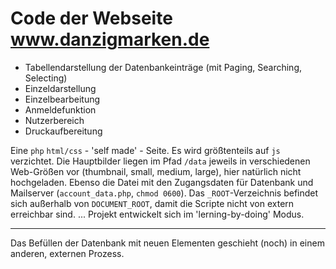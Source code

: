 # Code der Webseite www.danzigmarken.de #

- Tabellendarstellung der Datenbankeinträge
  (mit Paging, Searching, Selecting)
- Einzeldarstellung
- Einzelbearbeitung
- Anmeldefunktion
- Nutzerbereich
- Druckaufbereitung

Eine `php` `html/css` - 'self made' - Seite.
Es wird größtenteils auf `js` verzichtet.
Die Hauptbilder liegen im Pfad `/data` jeweils in verschiedenen Web-Größen vor
(thumbnail, small, medium, large), hier natürlich nicht hochgeladen.
Ebenso die Datei mit den Zugangsdaten für Datenbank und Mailserver (`account_data.php`, `chmod 0600`).
Das `_ROOT`-Verzeichnis befindet sich außerhalb von `DOCUMENT_ROOT`, damit die Scripte
nicht von extern erreichbar sind. ... Projekt entwickelt sich im 'lerning-by-doing' Modus.

---
Das Befüllen der Datenbank mit neuen Elementen geschieht (noch) in einem anderen, externen Prozess.
